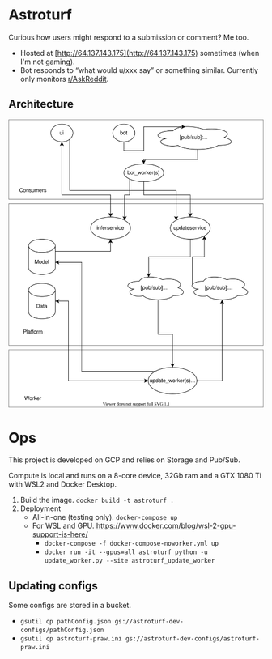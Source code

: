 # Astroturf
Curious how users might respond to a submission or comment? Me too.
- Hosted at [http://64.137.143.175](http://64.137.143.175) sometimes (when I'm not gaming).
- Bot responds to “what would u/xxx say” or something similar. Currently only monitors [r/AskReddit](https://www.reddit.com/r/AskReddit).

## Architecture
<img src="./Architecture.svg">


# Ops
This project is developed on GCP and relies on Storage and Pub/Sub.

Compute is local and runs on a 8-core device, 32Gb ram and a GTX 1080 Ti with WSL2 and Docker Desktop.

1. Build the image. `docker build -t astroturf .`
2. Deployment
	- All-in-one (testing only). `docker-compose up`
	- For WSL and GPU. https://www.docker.com/blog/wsl-2-gpu-support-is-here/
		- `docker-compose -f docker-compose-noworker.yml up`
		- `docker run -it --gpus=all astroturf python -u update_worker.py --site astroturf_update_worker`

## Updating configs
Some configs are stored in a bucket.
- `gsutil cp pathConfig.json gs://astroturf-dev-configs/pathConfig.json`
- `gsutil cp astroturf-praw.ini gs://astroturf-dev-configs/astroturf-praw.ini`
